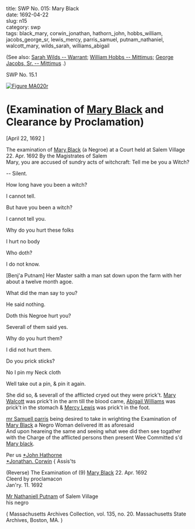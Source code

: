 title: SWP No. 015: Mary Black  
date: 1692-04-22  
slug: n15  
category: swp  
tags: black_mary, corwin_jonathan, hathorn_john, hobbs_william, jacobs_george_sr, lewis_mercy, parris_samuel, putnam_nathaniel, walcott_mary, wilds_sarah, williams_abigail




(See also: [Sarah Wilds -- Warrant;](/n136.html#n136.1) [William Hobbs -- Mittimus;](/n71.html#n71.2) [George Jacobs, Sr. -- Mittimus](/n78.html#n78.2) .)

<div markdown class="doc" id="n15.1">

<div class="doc_id">SWP No. 15.1</div>


<span markdown class="figure">[![Figure MA020r](archives/MA135/small/MA020r.jpg)](archives/MA135/large/MA020r.jpg)</span>

# (Examination of [Mary Black](/tag/black_mary.html) and Clearance by Proclamation)

[April 22, 1692 ]

The examination of [Mary Black](/tag/black_mary.html) (a Negroe) at a Court held at Salem Village 22. Apr. 1692  By the Magistrates of Salem  
Mary, you are accused of sundry acts of witchcraft: Tell me be  you a Witch?

-- Silent. 

How long have you been a witch? 

I cannot tell. 

But have you been a witch? 

I cannot tell you. 

Why do you hurt these folks 

I hurt no body 

Who doth? 

I do not know. 

[Benj'a Putnam] Her Master saith a man sat down upon the farm with her about a  twelve month agoe.

What did the man say to you? 

He said nothing. 

Doth this Negroe hurt you? 

Severall of them said yes. 

Why do you hurt them? 

I did not hurt them. 

Do you prick sticks? 

No I pin my Neck cloth 

Well take out a pin, & pin it again. 

She did so, & severall of the afflicted cryed out they were prick't.  [Mary Walcott](/tag/walcott_mary.html) was prick't in the arm till the blood came, [Abigail Williams](/tag/williams_abigail.html) was prick't in the stomach & [Mercy Lewis](/tag/lewis_mercy.html) was prick't in the foot.

[mr Samuell parris](/tag/parris_samuel.html) being desired to take in wrighting the Examination  of [Mary Black](/tag/black_mary.html) a Negro Woman delivered itt as aforesaid  
And upon heareing the same and seeing what wee did then see togather with the  Charge of the afflicted persons then present Wee Committed s'd  [Mary black](/tag/black_mary.html).

   Per us [*John Hathorne](/tag/hathorn_john.html)  
          [*Jonathan. Corwin](/tag/corwin_jonathan.html) {  Assis'ts 

(Reverse)  The Examination of  (9) [Mary Black](/tag/black_mary.html)  22. Apr. 1692  
Cleerd by proclamacon  
Jan'ry. 11. 1692 

[Mr Nathaniell Putnam](/tag/putnam_nathaniel.html) of Salem Village  
his negro 

( Massachusetts Archives Collection, vol. 135, no. 20. Massachusetts State Archives, Boston, MA. )

</div>
